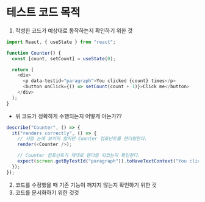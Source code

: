 # 테스트 코드 목적

1. 작성한 코드가 예상대로 동작하는지 확인하기 위한 것

```js
import React, { useState } from "react";

function Counter() {
  const [count, setCount] = useState(0);

  return (
    <div>
      <p data-testid="paragraph">You clicked {count} times</p>
      <button onClick={() => setCount(count + 1)}>Click me</button>
    </div>
  );
}
```

- 위 코드가 정확하게 수행되는지 어떻게 아는가??

```js
describe("Counter", () => {
  it("renders correctly", () => {
    // 사람 눈에 보이지 않지만 Counter 컴포넌트를 렌더링한다.
    render(<Counter />);

    // Counter 컴포넌트가 제대로 렌더링 되었는지 확인한다.
    expect(screen.getByTestId("paragraph")).toHaveTextContext("You clicked 0 times");
  });
});
```

2. 코드를 수정했을 때 기존 기능이 깨지지 않는지 확인하기 위한 것
3. 코드를 문서화하기 위한 것것
